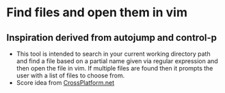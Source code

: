 # Find files and open them in vim

## Inspiration derived from autojump and control-p

* This tool is intended to search in your current working directory path and find a file based on a partial name given via regular expression and then open the file in vim. If multiple files are found then it prompts the user with a list of files to choose from.
* Score idea from [CrossPlatform.net](http://crossplatform.net/sublime-text-ctrl-p-fuzzy-matching-in-python/)
